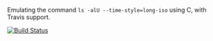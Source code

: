 Emulating the command `ls -alU --time-style=long-iso` using C, with Travis support.

[![Build Status](https://www.travis-ci.com/ualbany-csi402-f19/hw05-Fowley-P.svg?token=CLp2A8y4kGgncpxk5LXL&branch=master)](https://www.travis-ci.com/ualbany-csi402-f19/hw05-Fowley-P)
